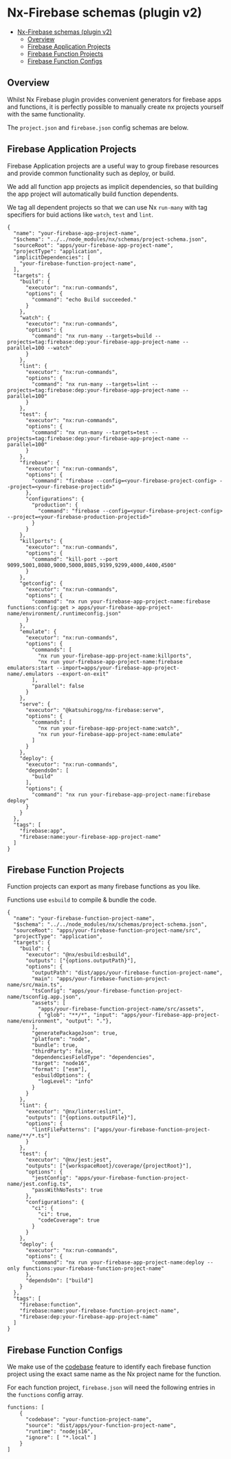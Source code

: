 # Nx-Firebase schemas (plugin v2)

- [Nx-Firebase schemas (plugin v2)](#nx-firebase-schemas-plugin-v2)
  - [Overview](#overview)
  - [Firebase Application Projects](#firebase-application-projects)
  - [Firebase Function Projects](#firebase-function-projects)
  - [Firebase Function Configs](#firebase-function-configs)

## Overview

Whilst Nx Firebase plugin provides convenient generators for firebase apps and functions, it is perfectly possible to manually create nx projects yourself with the same functionality.

The `project.json` and `firebase.json` config schemas are below.

## Firebase Application Projects

Firebase Application projects are a useful way to group firebase resources and provide common functionality such as deploy, or build.

We add all function app projects as implicit dependencies, so that building the app project will automatically build function dependents.

We tag all dependent projects so that we can use Nx `run-many` with tag specifiers for buid actions like `watch`, `test` and `lint`.

```
{
  "name": "your-firebase-app-project-name",
  "$schema": "../../node_modules/nx/schemas/project-schema.json",
  "sourceRoot": "apps/your-firebase-app-project-name",
  "projectType": "application",
  "implicitDependencies": [
    "your-firebase-function-project-name",
  ],
  "targets": {
    "build": {
      "executor": "nx:run-commands",
      "options": {
        "command": "echo Build succeeded."
      }
    },
    "watch": {
      "executor": "nx:run-commands",
      "options": {
        "command": "nx run-many --targets=build --projects=tag:firebase:dep:your-firebase-app-project-name --parallel=100 --watch"
      }
    },
    "lint": {
      "executor": "nx:run-commands",
      "options": {
        "command": "nx run-many --targets=lint --projects=tag:firebase:dep:your-firebase-app-project-name --parallel=100"
      }
    },
    "test": {
      "executor": "nx:run-commands",
      "options": {
        "command": "nx run-many --targets=test --projects=tag:firebase:dep:your-firebase-app-project-name --parallel=100"
      }
    },
    "firebase": {
      "executor": "nx:run-commands",
      "options": {
        "command": "firebase --config=<your-firebase-project-config> --project=<your-firebase-projectid>"
      },
      "configurations": {
        "production": {
          "command": "firebase --config=<your-firebase-project-config> --project=<your-firebase-production-projectid>"
        }
      }
    },
    "killports": {
      "executor": "nx:run-commands",
      "options": {
        "command": "kill-port --port 9099,5001,8080,9000,5000,8085,9199,9299,4000,4400,4500"
      }
    },
    "getconfig": {
      "executor": "nx:run-commands",
      "options": {
        "command": "nx run your-firebase-app-project-name:firebase functions:config:get > apps/your-firebase-app-project-name/environment/.runtimeconfig.json"
      }
    },
    "emulate": {
      "executor": "nx:run-commands",
      "options": {
        "commands": [
          "nx run your-firebase-app-project-name:killports",
          "nx run your-firebase-app-project-name:firebase emulators:start --import=apps/your-firebase-app-project-name/.emulators --export-on-exit"
        ],
        "parallel": false
      }
    },
    "serve": {
      "executor": "@katsuhirogg/nx-firebase:serve",
      "options": {
        "commands": [
          "nx run your-firebase-app-project-name:watch",
          "nx run your-firebase-app-project-name:emulate"
        ]
      }
    },
    "deploy": {
      "executor": "nx:run-commands",
      "dependsOn": [
        "build"
      ],
      "options": {
        "command": "nx run your-firebase-app-project-name:firebase deploy"
      }
    }
  },
  "tags": [
    "firebase:app",
    "firebase:name:your-firebase-app-project-name"
  ]
}
```

## Firebase Function Projects

Function projects can export as many firebase functions as you like.

Functions use `esbuild` to compile & bundle the code.

```
{
  "name": "your-firebase-function-project-name",
  "$schema": "../../node_modules/nx/schemas/project-schema.json",
  "sourceRoot": "apps/your-firebase-function-project-name/src",
  "projectType": "application",
  "targets": {
    "build": {
      "executor": "@nx/esbuild:esbuild",
      "outputs": ["{options.outputPath}"],
      "options": {
        "outputPath": "dist/apps/your-firebase-function-project-name",
        "main": "apps/your-firebase-function-project-name/src/main.ts",
        "tsConfig": "apps/your-firebase-function-project-name/tsconfig.app.json",
        "assets": [
          "apps/your-firebase-function-project-name/src/assets",
          { "glob": "**/*", "input": "apps/your-firebase-app-project-name/environment", "output": "."},
        ],
        "generatePackageJson": true,
        "platform": "node",
        "bundle": true,
        "thirdParty": false,
        "dependenciesFieldType": "dependencies",
        "target": "node16",
        "format": ["esm"],
        "esbuildOptions": {
          "logLevel": "info"
        }
      }
    },
    "lint": {
      "executor": "@nx/linter:eslint",
      "outputs": ["{options.outputFile}"],
      "options": {
        "lintFilePatterns": ["apps/your-firebase-function-project-name/**/*.ts"]
      }
    },
    "test": {
      "executor": "@nx/jest:jest",
      "outputs": ["{workspaceRoot}/coverage/{projectRoot}"],
      "options": {
        "jestConfig": "apps/your-firebase-function-project-name/jest.config.ts",
        "passWithNoTests": true
      },
      "configurations": {
        "ci": {
          "ci": true,
          "codeCoverage": true
        }
      }
    },
    "deploy": {
      "executor": "nx:run-commands",
      "options": {
        "command": "nx run your-firebase-app-project-name:deploy --only functions:your-firebase-function-project-name"
      },
      "dependsOn": ["build"]
    }
  },
  "tags": [
    "firebase:function",
    "firebase:name:your-firebase-function-project-name",
    "firebase:dep:your-firebase-app-project-name"
  ]
}

```

## Firebase Function Configs

We make use of the [codebase](https://firebase.google.com/docs/functions/organize-functions?gen=2nd#organize_functions_in_codebases) feature to identify each firebase function project using the exact same name as the Nx project name for the function.

For each function project, `firebase.json` will need the following entries in the `functions` config array.

```
functions: [
    {
      "codebase": "your-function-project-name",
      "source": "dist/apps/your-function-project-name",
      "runtime": "nodejs16",
      "ignore": [ "*.local" ]
    }
]

```
